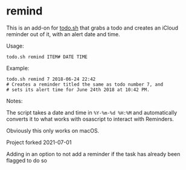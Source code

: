 # remind

This is an add-on for [todo.sh](https://github.com/todotxt/todo.txt-cli/)
that grabs a todo and creates an iCloud reminder out of it,
with an alert date and time.

Usage:

```
todo.sh remind ITEM# DATE TIME
```

Example:

```
todo.sh remind 7 2018-06-24 22:42
# Creates a reminder titled the same as todo number 7, and 
# sets its alert time for June 24th 2018 at 10:42 PM.
```

Notes:

The script takes a date and time in `%Y-%m-%d %H:%M` and automatically
converts it to what works with osascript to interact with Reminders.

Obviously this only works on macOS.

Project forked 2021-07-01

Adding in an option to not add a reminder if the task has already been flagged to do so
